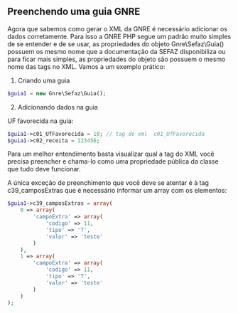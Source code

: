 ## Preenchendo uma guia GNRE

Agora que sabemos como gerar o XML da GNRE é necessário adicionar os dados corretamente. Para isso a GNRE PHP segue um padrão muito simples de se entender e de se usar, as propriedades do objeto Gnre\Sefaz\Guia() possuem os mesmo nome que a documentação da SEFAZ disponibiliza ou para ficar mais simples, as propriedades do objeto são possuem o mesmo nome das tags no XML. Vamos a um exemplo prático:

1. Criando uma guia

```php
$guia1 = new Gnre\Sefaz\Guia();
```

2. Adicionando dados na guia

UF favorecida na guia:
```php
$guia1->c01_UfFavorecida = 10; // tag do xml  c01_UfFavorecida
$guia1->c02_receita = 123456;
```

Para um melhor entendimento basta visualizar qual a tag do XML você precisa preencher e chama-lo como uma propriedade pública da classe que tudo deve funcionar.

A única exceção de preenchimento que você deve se atentar é à tag c39_camposExtras que é necessário informar um array com os elementos:

```php
$guia1->c39_camposExtras = array(
    0 => array(
        'campoExtra' => array(
            'codigo' => 11,
            'tipo' => 'T',
            'valor' => 'teste'
        )
    ),
    1 => array(
        'campoExtra' => array(
            'codigo' => 11,
            'tipo' => 'T',
            'valor' => 'teste'
        )
    )
);
```
